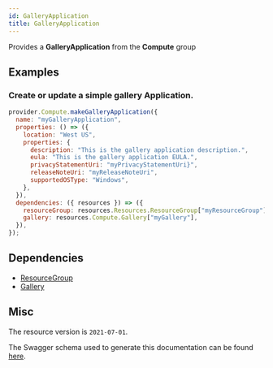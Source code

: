 ```yaml
---
id: GalleryApplication
title: GalleryApplication
---
```

Provides a **GalleryApplication** from the **Compute** group
## Examples
### Create or update a simple gallery Application.
```js
provider.Compute.makeGalleryApplication({
  name: "myGalleryApplication",
  properties: () => ({
    location: "West US",
    properties: {
      description: "This is the gallery application description.",
      eula: "This is the gallery application EULA.",
      privacyStatementUri: "myPrivacyStatementUri}",
      releaseNoteUri: "myReleaseNoteUri",
      supportedOSType: "Windows",
    },
  }),
  dependencies: ({ resources }) => ({
    resourceGroup: resources.Resources.ResourceGroup["myResourceGroup"],
    gallery: resources.Compute.Gallery["myGallery"],
  }),
});

```
## Dependencies
- [ResourceGroup](../Resources/ResourceGroup.md)
- [Gallery](../Compute/Gallery.md)
## Misc
The resource version is `2021-07-01`.

The Swagger schema used to generate this documentation can be found [here](https://github.com/Azure/azure-rest-api-specs/tree/main/specification/compute/resource-manager/Microsoft.Compute/stable/2021-07-01/gallery.json).
